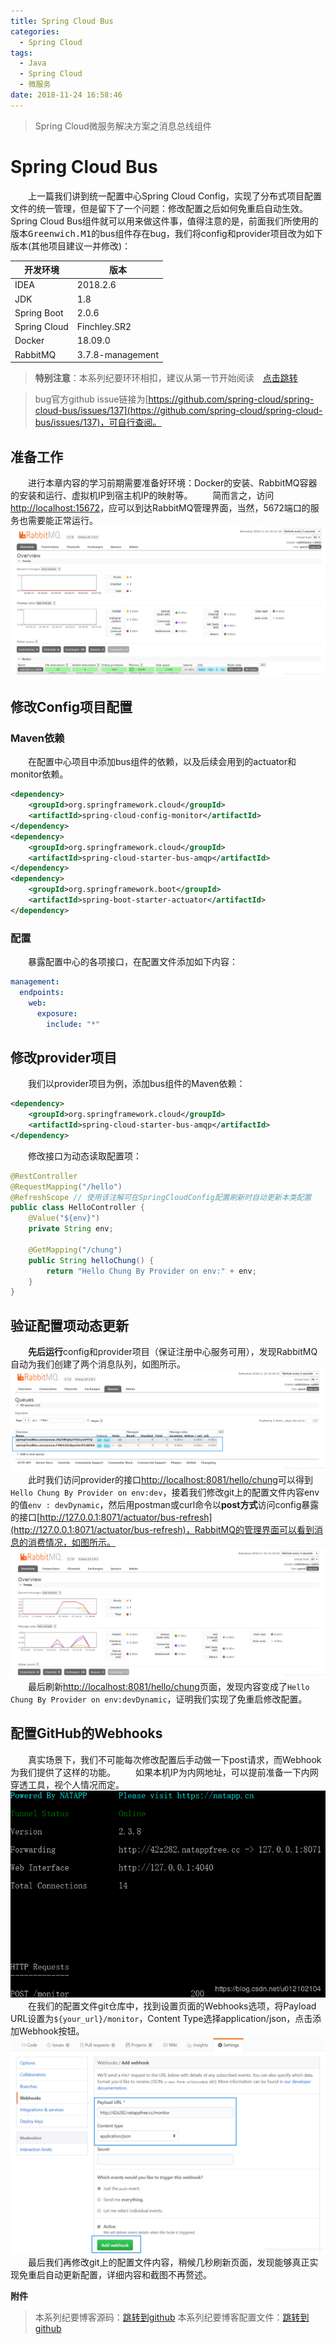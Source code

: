 ```yaml
---
title: Spring Cloud Bus
categories: 
  - Spring Cloud
tags:
  - Java
  - Spring Cloud
  - 微服务
date: 2018-11-24 16:58:46
---
```


> Spring Cloud微服务解决方案之消息总线组件

<!-- more -->

# Spring Cloud Bus
&emsp;&emsp;上一篇我们讲到统一配置中心Spring Cloud Config，实现了分布式项目配置文件的统一管理，但是留下了一个问题：修改配置之后如何免重启自动生效。Spring Cloud Bus组件就可以用来做这件事，值得注意的是，前面我们所使用的版本<kbd>Greenwich.M1</kbd>的bus组件存在bug，我们将config和provider项目改为如下版本(其他项目建议一并修改)：

开发环境    |  版本
-------- | -----
IDEA | 2018.2.6
JDK  | 1.8
Spring Boot| 2.0.6
Spring Cloud| Finchley.SR2
Docker | 18.09.0
RabbitMQ| 3.7.8-management

> **特别注意**：本系列纪要环环相扣，建议从第一节开始阅读&emsp;[点击跳转](http://zhangchong.xin/2018/11/20/Spring%20Cloud%20%E5%AD%A6%E4%B9%A0%E7%BA%AA%E8%A6%81%E4%B8%80%EF%BC%9AEureka/)

> bug官方github issue链接为[https://github.com/spring-cloud/spring-cloud-bus/issues/137](https://github.com/spring-cloud/spring-cloud-bus/issues/137)，可自行查阅。

## 准备工作
&emsp;&emsp;进行本章内容的学习前期需要准备好环境：Docker的安装、RabbitMQ容器的安装和运行、虚拟机IP到宿主机IP的映射等。
&emsp;&emsp;简而言之，访问[http://localhost:15672](http://localhost:15672)，应可以到达RabbitMQ管理界面，当然，5672端口的服务也需要能正常运行。
![MQ管理页面](https://raw.githubusercontent.com/chung567115/chung567115.github.io/hexo-blog/blog-img/spring-cloud-5-1.png)

## 修改Config项目配置
### Maven依赖
&emsp;&emsp;在配置中心项目中添加bus组件的依赖，以及后续会用到的actuator和monitor依赖。
```xml
<dependency>
    <groupId>org.springframework.cloud</groupId>
    <artifactId>spring-cloud-config-monitor</artifactId>
</dependency>
<dependency>
    <groupId>org.springframework.cloud</groupId>
    <artifactId>spring-cloud-starter-bus-amqp</artifactId>
</dependency>
<dependency>
    <groupId>org.springframework.boot</groupId>
    <artifactId>spring-boot-starter-actuator</artifactId>
</dependency>
```
### 配置
&emsp;&emsp;暴露配置中心的各项接口，在配置文件添加如下内容：
```yml
management:
  endpoints:
    web:
      exposure:
        include: "*"
```

## 修改provider项目
&emsp;&emsp;我们以provider项目为例，添加bus组件的Maven依赖：
```xml
<dependency>
    <groupId>org.springframework.cloud</groupId>
    <artifactId>spring-cloud-starter-bus-amqp</artifactId>
</dependency>
```
&emsp;&emsp;修改接口为动态读取配置项：
```java
@RestController
@RequestMapping("/hello")
@RefreshScope // 使用该注解可在SpringCloudConfig配置刷新时自动更新本类配置
public class HelloController {
    @Value("${env}")
    private String env;

    @GetMapping("/chung")
    public String helloChung() {
        return "Hello Chung By Provider on env:" + env;
    }
}
```

## 验证配置项动态更新
&emsp;&emsp;**先后运行**config和provider项目（保证注册中心服务可用），发现RabbitMQ自动为我们创建了两个消息队列，如图所示。
![Queue](https://raw.githubusercontent.com/chung567115/chung567115.github.io/hexo-blog/blog-img/spring-cloud-5-2.png)
&emsp;&emsp;此时我们访问provider的接口[http://localhost:8081/hello/chung](http://localhost:8081/hello/chung)可以得到`Hello Chung By Provider on env:dev`，接着我们修改git上的配置文件内容env的值`env : devDynamic`，然后用postman或curl命令以**post方式**访问config暴露的接口[http://127.0.0.1:8071/actuator/bus-refresh](http://127.0.0.1:8071/actuator/bus-refresh)，RabbitMQ的管理界面可以看到消息的消费情况，如图所示。
![MQ](https://raw.githubusercontent.com/chung567115/chung567115.github.io/hexo-blog/blog-img/spring-cloud-5-3.png)
&emsp;&emsp;最后刷新[http://localhost:8081/hello/chung](http://localhost:8081/hello/chung)页面，发现内容变成了`Hello Chung By Provider on env:devDynamic`，证明我们实现了免重启修改配置。

## 配置GitHub的Webhooks
&emsp;&emsp;真实场景下，我们不可能每次修改配置后手动做一下post请求，而Webhook为我们提供了这样的功能。
&emsp;&emsp;如果本机IP为内网地址，可以提前准备一下内网穿透工具，视个人情况而定。
![NATAPP](https://raw.githubusercontent.com/chung567115/chung567115.github.io/hexo-blog/blog-img/spring-cloud-5-4.png)
&emsp;&emsp;在我们的配置文件git仓库中，找到设置页面的Webhooks选项，将Payload URL设置为`${your_url}/monitor`，Content Type选择application/json，点击添加Webhook按钮。
![Webhook](https://raw.githubusercontent.com/chung567115/chung567115.github.io/hexo-blog/blog-img/spring-cloud-5-5.png)
&emsp;&emsp;最后我们再修改git上的配置文件内容，稍候几秒刷新页面，发现能够真正实现免重启自动更新配置，详细内容和截图不再赘述。

<kbd>**附件**</kbd>
> 本系列纪要博客源码：[跳转到github](https://github.com/chung567115/SpringCloud)
> 本系列纪要博客配置文件：[跳转到github](https://github.com/chung567115/SpringCloudConfig)


